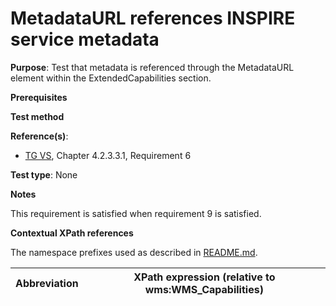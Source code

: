 # MetadataURL references INSPIRE service metadata

**Purpose**: Test that metadata is referenced through the MetadataURL element within the ExtendedCapabilities section.

**Prerequisites**

**Test method**

**Reference(s)**:
* [TG VS](./README.md#ref_TG_VS), Chapter 4.2.3.3.1, Requirement 6

**Test type**: None

**Notes**

This requirement is satisfied when requirement 9 is satisfied.

**Contextual XPath references**

The namespace prefixes used as described in [README.md](./README.md#namespaces).

Abbreviation                                               |  XPath expression (relative to wms:WMS_Capabilities)
---------------------------------------------------------- | -------------------------------------------------------------------------
